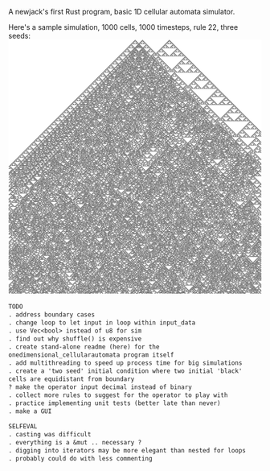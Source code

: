 A newjack's first Rust program,
basic 1D cellular automata simulator.

Here's a sample simulation, 1000 cells, 1000 timesteps, rule 22, three seeds:
![a sample simulation, 1000 cells, 1000 timesteps, rule 22, three seeds](./CAsimulationPlotEG.png)

```
TODO
. address boundary cases
. change loop to let input in loop within input_data
. use Vec<bool> instead of u8 for sim
. find out why shuffle() is expensive
. create stand-alone readme (here) for the onedimensional_cellularautomata program itself
. add multithreading to speed up process time for big simulations
. create a 'two seed' initial condition where two initial 'black' cells are equidistant from boundary
? make the operator input decimal instead of binary
. collect more rules to suggest for the operator to play with
. practice implementing unit tests (better late than never)
. make a GUI
```
```
SELFEVAL
. casting was difficult
. everything is a &mut .. necessary ?
. digging into iterators may be more elegant than nested for loops
. probably could do with less commenting

```

